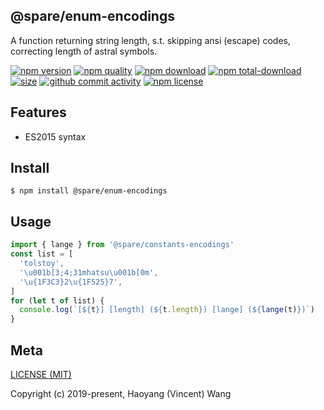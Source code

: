 ## @spare/enum-encodings
A function returning string length,
s.t. 
    skipping ansi (escape) codes,
    correcting length of astral symbols.

[![npm version][npm-image]][npm-url]
[![npm quality][quality-image]][quality-url]
[![npm download][download-image]][npm-url]
[![npm total-download][total-download-image]][npm-url]
[![size][size]][size-url]
[![github commit activity][commit-image]][github-url]
[![npm license][license-image]][npm-url]

## Features

- ES2015 syntax

## Install
```console
$ npm install @spare/enum-encodings
```

## Usage
```js
import { lange } from '@spare/constants-encodings'
const list = [
  'tolstoy',
  '\u001b[3;4;31mhatsu\u001b[0m',
  '\u{1F3C3}2\u{1F525}7',
]
for (let t of list) {
  console.log(`[${t}] [length] (${t.length}) [lange] (${lange(t)})`)
}
```

## Meta
[LICENSE (MIT)](LICENSE)

Copyright (c) 2019-present, Haoyang (Vincent) Wang

[//]: <> (Shields)
[npm-image]: https://img.shields.io/npm/v/@spare/enum-encodings.svg?style=flat-square
[quality-image]: http://npm.packagequality.com/shield/@spare/enum-encodings.svg?style=flat-square
[download-image]: https://img.shields.io/npm/dm/@spare/enum-encodings.svg?style=flat-square
[total-download-image]:https://img.shields.io/npm/dt/@spare/enum-encodings.svg?style=flat-square
[license-image]: https://img.shields.io/npm/l/@spare/enum-encodings.svg?style=flat-square
[commit-image]: https://img.shields.io/github/commit-activity/y/hoyeungw/spare/enum-encodings?style=flat-square
[size]: https://flat.badgen.net/packagephobia/install/@spare/enum-encodings

[//]: <> (Link)
[npm-url]: https://npmjs.org/package/@spare/enum-encodings
[quality-url]: http://packagequality.com/#?package=@spare/enum-encodings
[github-url]: https://github.com/gadge/@spare/enum-encodings
[size-url]: https://packagephobia.now.sh/result?p=@spare/enum-encodings

